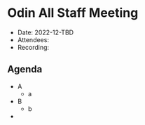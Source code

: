 
# Odin All Staff Meeting 

* Date: 2022-12-TBD
* Attendees: 
* Recording: 

## Agenda

- A
    - a
- B
    - b
- 
